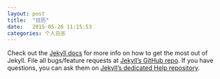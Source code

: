```yaml
---
layout: post
title:  "日历"
date:   2015-05-26 11:15:53
categories: 个人日志
---
```

<script type="text/javascript">
   var getMonthWeek = function (a, b, c) { 
    var date = new Date(a, parseInt(b) - 1, c), w = date.getDay(), d = date.getDate(); 
    return Math.ceil( (d + 6 - w) / 7 ); 
   };
   
   var getYearWeek = function (a, b, c) { 
    var date1 = new Date(a, parseInt(b) - 1, c), date2 = new Date(a, 0, 1), 
    d = Math.round((date1.valueOf() - date2.valueOf()) / 86400000); 
    return Math.ceil( (d + ((date2.getDay() + 1) - 1)) / 7 ); 
   };

   var today = new Date();//获取当前时间
   var y = today.getFullYear();
   var m = today.getMonth()+1;
   var d = today.getDate();
   document.write("今天是：",y,"-", m, "-", d, "<br/>");
   document.write( "今天是",y,"年的第 ", getYearWeek(y, m, d), " 周<br/>" ); 
   document.write( "今天是",m,"月的第 ", getMonthWeek(y, m, d), " 周<br/>" ); 
   var quarter = "";
   var result = getYearWeek(y, m, d);
   if (m <4) {
    quarter = 1;
    week = result;
   } else if (m < 7) {
    quarter = 2;
    week = result - getYearWeek(y, 4, 1);
    var day = new Date(y, 4, 1);
    if (day.getDay() > 1) {
     week += 1;
    }
   } else if (m < 10) {
    quarter = 3;
    week = result - getYearWeek(y, 7, 1);
    var day = new Date(y, 7, 1);
    if (day.getDay() > 1) {
     week += 1;
    }
   } else {
    quarter = 4;
    week = result - getYearWeek(y, 10, 1);
    var day = new Date(y, 10, 1);
    if (day.getDay() > 1) {
     week += 1;
    }
   }
   document.write( "今天是第",quarter,"季度的第 ", week, " 周" ); 
  </script>

Check out the [Jekyll docs][jekyll] for more info on how to get the most out of Jekyll. File all bugs/feature requests at [Jekyll’s GitHub repo][jekyll-gh]. If you have questions, you can ask them on [Jekyll’s dedicated Help repository][jekyll-help].

[jekyll]:      http://jekyllrb.com
[jekyll-gh]:   https://github.com/jekyll/jekyll
[jekyll-help]: https://github.com/jekyll/jekyll-help

